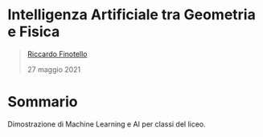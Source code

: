 # Intelligenza Artificiale tra Geometria e Fisica

> [Riccardo Finotello](mailto:riccardo.finotello@gmail.com)
>
> 27 maggio 2021

# Sommario

Dimostrazione di Machine Learning e AI per classi del liceo.
